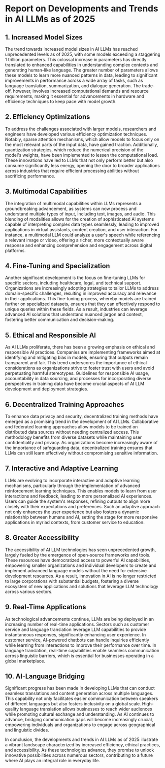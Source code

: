 # Report on Developments and Trends in AI LLMs as of 2025

## 1. Increased Model Sizes
The trend towards increased model sizes in AI LLMs has reached unprecedented levels as of 2025, with some models exceeding a staggering 1 trillion parameters. This colossal increase in parameters has directly translated to enhanced capabilities in understanding complex contexts and generating human-like language. The greater number of parameters allows these models to learn more nuanced patterns in data, leading to significant improvements in performance across a wide array of tasks, such as language translation, summarization, and dialogue generation. The trade-off, however, involves increased computational demands and resource requirements, making it essential for advancements in hardware and efficiency techniques to keep pace with model growth.

## 2. Efficiency Optimizations
To address the challenges associated with larger models, researchers and engineers have developed various efficiency optimization techniques. Notably, sparse attention mechanisms, which allow models to focus only on the most relevant parts of the input data, have gained traction. Additionally, quantization strategies, which reduce the numerical precision of the model's weights, have been implemented to lessen the computational load. These innovations have led to LLMs that not only perform better but also consume significantly less energy, opening the door to broader applications across industries that require efficient processing abilities without sacrificing performance.

## 3. Multimodal Capabilities
The integration of multimodal capabilities within LLMs represents a groundbreaking advancement, as systems can now process and understand multiple types of input, including text, images, and audio. This blending of modalities allows for the creation of sophisticated AI systems capable of interpreting complex data types seamlessly, leading to improved applications in virtual assistants, content creation, and user interaction. For instance, a multimodal LLM could analyze a user's speech while referencing a relevant image or video, offering a richer, more contextually aware response and enhancing comprehension and engagement across digital platforms.

## 4. Fine-Tuning and Specialization
Another significant development is the focus on fine-tuning LLMs for specific sectors, including healthcare, legal, and technical support. Organizations are increasingly adopting strategies to tailor LLMs to address domain-specific challenges, resulting in improved accuracy and relevance in their applications. This fine-tuning process, whereby models are trained further on specialized datasets, ensures that they can effectively respond to unique queries within these fields. As a result, industries can leverage advanced AI solutions that understand nuanced jargon and context, fostering better communication and decision-making.

## 5. Ethical and Responsible AI
As AI LLMs proliferate, there has been a growing emphasis on ethical and responsible AI practices. Companies are implementing frameworks aimed at identifying and mitigating bias in models, ensuring that outputs remain transparent and fair. This trend underscores the importance of ethical considerations as organizations strive to foster trust with users and avoid perpetuating harmful stereotypes. Guidelines for responsible AI usage, accountability in data sourcing, and processes for incorporating diverse perspectives in training data have become crucial aspects of AI LLM development and deployment strategies.

## 6. Decentralized Training Approaches
To enhance data privacy and security, decentralized training methods have emerged as a promising trend in the development of AI LLMs. Collaborative and federated learning approaches allow models to be trained on distributed data sources without needing centralized access. This methodology benefits from diverse datasets while maintaining user confidentiality and privacy. As organizations become increasingly aware of the importance of safeguarding data, decentralized training ensures that LLMs can still learn effectively without compromising sensitive information.

## 7. Interactive and Adaptive Learning
LLMs are evolving to incorporate interactive and adaptive learning mechanisms, particularly through the implementation of advanced reinforcement learning techniques. This enables models to learn from user interactions and feedback, leading to more personalized AI experiences. Users can guide the system's responses, refining outputs to align more closely with their expectations and preferences. Such an adaptive approach not only enhances the user experience but also fosters a dynamic relationship between humans and AI, setting the stage for more responsive applications in myriad contexts, from customer service to education.

## 8. Greater Accessibility
The accessibility of AI LLM technologies has seen unprecedented growth, largely fueled by the emergence of open-source frameworks and tools. These resources have democratized access to powerful AI capabilities, empowering smaller organizations and individual developers to create and implement advanced language models without the need for extensive development resources. As a result, innovation in AI is no longer restricted to large corporations with substantial budgets, fostering a diverse ecosystem of new applications and solutions that leverage LLM technology across various sectors.

## 9. Real-Time Applications
As technological advancements continue, LLMs are being deployed in an increasing number of real-time applications. Sectors such as customer service and language translation leverage LLM capabilities to provide instantaneous responses, significantly enhancing user experience. In customer service, AI-powered chatbots can handle inquiries efficiently while learning from interactions to improve their performance over time. In language translation, real-time capabilities enable seamless communication across linguistic barriers, which is essential for businesses operating in a global marketplace.

## 10. AI-Language Bridging
Significant progress has been made in developing LLMs that can conduct seamless translations and content generation across multiple languages. This capability not only facilitates easier communication between speakers of different languages but also fosters inclusivity on a global scale. High-quality language translation allows businesses to reach wider audiences while promoting cultural exchange and understanding. As AI continues to advance, bridging communication gaps will become increasingly crucial, empowering individuals and organizations to engage across geographical and linguistic divides.

In conclusion, the developments and trends in AI LLMs as of 2025 illustrate a vibrant landscape characterized by increased efficiency, ethical practices, and accessibility. As these technologies advance, they promise to unlock innovative possibilities across numerous sectors, contributing to a future where AI plays an integral role in everyday life.